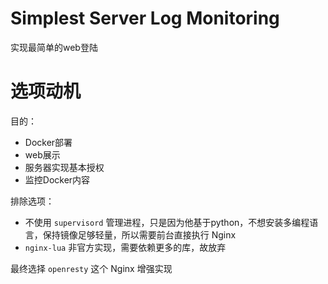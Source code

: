 # Simplest Server Log Monitoring
实现最简单的web登陆
# 选项动机
目的：
* Docker部署
* web展示
* 服务器实现基本授权
* 监控Docker内容

排除选项：
* 不使用 `supervisord` 管理进程，只是因为他基于python，不想安装多编程语言，保持镜像足够轻量，所以需要前台直接执行 Nginx
* `nginx-lua` 非官方实现，需要依赖更多的库，故放弃

最终选择 `openresty` 这个 Nginx 增强实现
